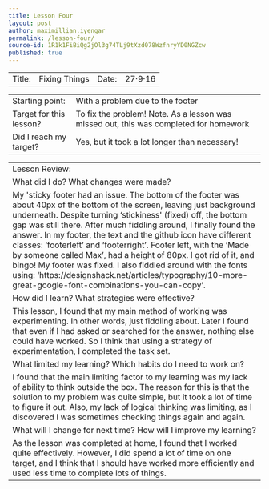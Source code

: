 ```yaml
---
title: Lesson Four
layout: post
author: maximillian.iyengar
permalink: /lesson-four/
source-id: 1R1k1FiBiQg2jOl3g74TLj9tXzd078WzfnryYD0NGZcw
published: true
---
```

<table>
  <tr>
    <td>Title:</td>
    <td>Fixing Things</td>
    <td>Date:</td>
    <td>27·9·16</td>
  </tr>
</table>


<table>
  <tr>
    <td>Starting point:</td>
    <td>With a problem due to the footer</td>
  </tr>
  <tr>
    <td>Target for this lesson?</td>
    <td>To fix the problem!
Note. As a lesson was missed out, this was completed for homework</td>
  </tr>
  <tr>
    <td>Did I reach my target? </td>
    <td>Yes, but it took a lot longer than necessary!</td>
  </tr>
</table>


<table>
  <tr>
    <td>Lesson Review:</td>
  </tr>
  <tr>
    <td>What did I do? What changes were made?</td>
  </tr>
  <tr>
    <td>My 'sticky footer had an issue. The bottom of the footer was about 40px of the bottom of the screen, leaving just background underneath. Despite turning ‘stickiness' (fixed) off, the bottom gap was still there. After much fiddling around, I finally found the answer. In my footer, the text and the github icon have different classes: ‘footerleft’ and ‘footerright’. Footer left, with the ‘Made by someone called Max’, had a height of 80px. I got rid of it, and bingo! My footer was fixed. I also fiddled around with the fonts using: ‘https://designshack.net/articles/typography/10-more-great-google-font-combinations-you-can-copy’.</td>
  </tr>
  <tr>
    <td>How did I learn? What strategies were effective? </td>
  </tr>
  <tr>
    <td>This lesson, I found that my main method of working was experimenting. In other words, just fiddling about. Later I found that even if I had asked or searched for the answer, nothing else could have worked. So I think that using a strategy of experimentation, I completed the task set.</td>
  </tr>
  <tr>
    <td>What limited my learning? Which habits do I need to work on? </td>
  </tr>
  <tr>
    <td>I found that the main limiting factor to my learning was my lack of ability to think outside the box. The reason for this is that the solution to my problem was quite simple, but it took a lot of time to figure it out. Also, my lack of logical thinking was limiting, as I discovered I was sometimes checking things again and again.</td>
  </tr>
  <tr>
    <td>What will I change for next time? How will I improve my learning?</td>
  </tr>
  <tr>
    <td>As the lesson was completed at home, I found that I worked quite effectively. However, I did spend a lot of time on one target, and I think that I should have worked more efficiently and used less time to complete lots of things.</td>
  </tr>
</table>


